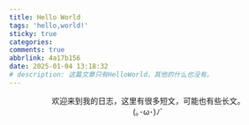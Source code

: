 ```yaml
---
title: Hello World
tags: 'hello,world!'
sticky: true
categories: 
comments: true
abbrlink: 4a17b156
date: 2025-01-04 13:18:32
# description: 这篇文章只有HelloWorld，其他的什么也没有。
---
```


<center>欢迎来到我的日志，这里有很多短文，可能也有些长文。</center>

<center>(｡･ω･)ﾉﾞ</center>

<!--more1-->
<!-- 
<center>这篇文章只有HelloWorld，其他的什么也没有。</center>

<center>听说很多博客的第一篇文章都是HelloWorld！</center>

# Hello World

```c++
#include <iostream>
int main() {
  std::cout << "hello,world!" << std::endl;
  return 0;
}
```
 -->
